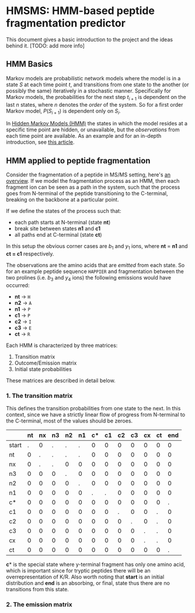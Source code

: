 # HMSMS: HMM-based peptide fragmentation predictor
This document gives a basic introduction to the project and the ideas behind it. [TODO: add more info]

## HMM Basics
Markov models are probabilistic network models where the model is in a state $S$ at each time point $t$, and transitions from one state to the another (or possibly the same) iteratively in a stochastic manner. Specifically for Markov models, the probabilities for the next step $t_{i+1}$ is dependent on the last $n$ states, where $n$ denotes the _order_ of the system. So for a first order Markov model, $P(S_{i+1})$ is dependent only on $S_i$.

In [Hidden Markov Models (HMM)](https://en.wikipedia.org/wiki/Hidden_Markov_model) the states in which the model resides at a specific time point are hidden, or unavailable, but the _observations_ from each time point are available. As an example and for an in-depth introduction, see [this article](http://www.cs.sjsu.edu/~stamp/RUA/HMM.pdf).

## HMM applied to peptide fragmentation
Consider the fragmentation of a peptide in MS/MS setting, here's [an overview](http://www.matrixscience.com/help/fragmentation_help.html). If we model the fragmentation process as an HMM, then each fragment ion can be seen as a path in the system, such that the process goes from N-terminal of the peptide transitioning to the C-terminal, breaking on the backbone at a particular point.

If we define the states of the process such that:
 - each path starts at N-terminal (state **nt**)
 - break site between states **n1** and **c1**
 - all paths end at C-terminal (state **ct**)

In this setup the obvious corner cases are $b_1$ and $y_1$ ions, where **nt** = **n1** and **ct = c1** respectively.

The observations are the amino acids that are _emitted_ from each state. So for an example peptide sequence `HAPPIER` and fragmentation between the two prolines (i.e. $b_3$ and $y_4$ ions) the following emissions would have occurred:

- **nt** -> `H`
- **n2** -> `A`
- **n1** -> `P`
- **c1** -> `P`
- **c2** -> `I`
- **c3** -> `E`
- **ct** -> `R`

Each HMM is characterized by three matrices:
1. Transition matrix
2. Outcome/Emission matrix
3. Initial state probabilities

These matrices are described in detail below.

### 1. The transition matrix

This defines the transition probabilities from one state to the next. In this context, since we have a strictly linear flow of progress from N-terminal to the C-terminal, most of the values should be zeroes.


|       | nt | nx | n3 | n2 | n1 | c* | c1 | c2 | c3 | cx | ct | end |
|-------|----|----|----|----|----|----|----|----|----|----|----|-----|
| start | .  | 0  | .  | .  | .  | 0  | 0  | 0  | 0  | 0  | 0  | 0   |
| nt    | 0  | .  | .  | .  | .  | 0  | 0  | 0  | 0  | 0  | 0  | 0   |
| nx    | 0  | .  | .  | 0  | 0  | 0  | 0  | 0  | 0  | 0  | 0  | 0   |
| n3    | 0  | 0  | 0  | .  | 0  | 0  | 0  | 0  | 0  | 0  | 0  | 0   |
| n2    | 0  | 0  | 0  | 0  | .  | 0  | 0  | 0  | 0  | 0  | 0  | 0   |
| n1    | 0  | 0  | 0  | 0  | 0  | .  | .  | 0  | 0  | 0  | 0  | 0   |
| c*    | 0  | 0  | 0  | 0  | 0  | 0  | 0  | 0  | 0  | 0  | 0  | .   |
| c1    | 0  | 0  | 0  | 0  | 0  | 0  | 0  | .  | 0  | 0  | .  | 0   |
| c2    | 0  | 0  | 0  | 0  | 0  | 0  | 0  | 0  | .  | 0  | .  | 0   |
| c3    | 0  | 0  | 0  | 0  | 0  | 0  | 0  | 0  | 0  | .  | .  | 0   |
| cx    | 0  | 0  | 0  | 0  | 0  | 0  | 0  | 0  | 0  | .  | .  | 0   |
| ct    | 0  | 0  | 0  | 0  | 0  | 0  | 0  | 0  | 0  | 0  | 0  | .   |

**c*** is the special state where y-terminal fragment has only one amino acid, which is important since for tryptic peptides there will be an overrepresentation of K/R. Also worth noting that **start** is an initial distribution and **end** is an absorbing, or final, state thus there are no transitions from this state.


### 2. The emission matrix
